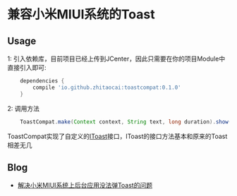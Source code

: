 # 兼容小米MIUI系统的Toast


## Usage

1: 引入依赖库，目前项目已经上传到JCenter，因此只需要在你的项目Module中直接引入即可:

```gradle
    dependencies {
        compile 'io.github.zhitaocai:toastcompat:0.1.0'
    }
```

2: 调用方法

```java
    ToastCompat.make(Context context, String text, long duration).show();
```

ToastCompat实现了自定义的[IToast](https://github.com/zhitaocai/ToastCompat/blob/master/app%2Fsrc%2Fmain%2Fjava%2Fio%2Fgithub%2Fzhitaocai%2Ftoastcompat%2Ftoastcompat%2FIToast.java)接口，IToast的接口方法基本和原来的Toast相差无几


## Blog

* [解决小米MIUI系统上后台应用没法弹Toast的问题](http://caizhitao.com/2016/02/09/android-toast-compat/)
